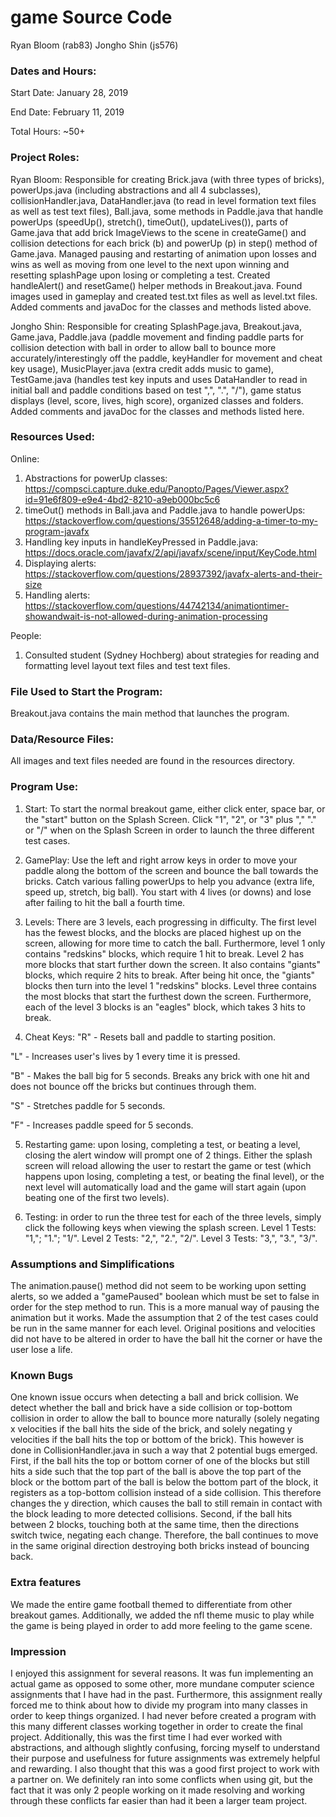 game Source Code
===
Ryan Bloom (rab83) Jongho Shin (js576)

### Dates and Hours:
Start Date: January 28, 2019

End Date: February 11, 2019

Total Hours: ~50+ 

### Project Roles:

Ryan Bloom: Responsible for creating Brick.java (with three types of bricks), powerUps.java (including abstractions and all 4 subclasses), collisionHandler.java, DataHandler.java (to read in level formation text files as well as test text files), Ball.java, some methods in Paddle.java that handle powerUps (speedUp(), stretch(), timeOut(), updateLives()), parts of Game.java that add brick ImageViews to the scene in createGame() and collision detections for each brick (b) and powerUp (p) in step() method of Game.java.  Managed pausing and restarting of animation upon losses and wins as well as moving from one level to the next upon winning and resetting splashPage upon losing or completing a test.  Created handleAlert() and resetGame() helper methods in Breakout.java.  Found images used in gameplay and created test.txt files as well as level.txt files. Added comments and javaDoc for the classes and methods listed above.

Jongho Shin: Responsible for creating SplashPage.java, Breakout.java, Game.java, Paddle.java (paddle movement and finding paddle parts for collision detection with ball in order to allow ball to bounce more accurately/interestingly off the paddle, keyHandler for movement and cheat key usage), MusicPlayer.java (extra credit adds music to game), TestGame.java (handles test key inputs and uses DataHandler to read in initial ball and paddle conditions based on test ",", ".", "/"), game status displays (level, score, lives, high score), organized classes and folders.  Added comments and javaDoc for the classes and methods listed here.

### Resources Used:  
Online: 
1) Abstractions for powerUp classes: https://compsci.capture.duke.edu/Panopto/Pages/Viewer.aspx?id=91e6f809-e9e4-4bd2-8210-a9eb000bc5c6
2) timeOut() methods in Ball.java and Paddle.java to handle powerUps: https://stackoverflow.com/questions/35512648/adding-a-timer-to-my-program-javafx
3) Handling key inputs in handleKeyPressed in Paddle.java: https://docs.oracle.com/javafx/2/api/javafx/scene/input/KeyCode.html
4) Displaying alerts: https://stackoverflow.com/questions/28937392/javafx-alerts-and-their-size
5) Handling alerts: https://stackoverflow.com/questions/44742134/animationtimer-showandwait-is-not-allowed-during-animation-processing

People:
1) Consulted student (Sydney Hochberg) about strategies for reading and formatting level layout text files and test text files.

### File Used to Start the Program:
Breakout.java contains the main method that launches the program.

### Data/Resource Files:
All images and text files needed are found in the resources directory.

### Program Use:
1) Start: 
To start the normal breakout game, either click enter, space bar, or the "start" button on the Splash Screen.  Click "1", "2", or "3" plus "," "." or "/" when on the Splash Screen in order to launch the three different test cases.  

2) GamePlay: 
Use the left and right arrow keys in order to move your paddle along the bottom of the screen and bounce the ball towards the bricks.  Catch various falling powerUps to help you advance (extra life, speed up, stretch, big ball).  You start with 4 lives (or downs) and lose after failing to hit the ball a fourth time.  

3) Levels:
There are 3 levels, each progressing in difficulty.  The first level has the fewest blocks, and the blocks are placed highest up on the screen, allowing for more time to catch the ball.  Furthermore, level 1 only contains "redskins" blocks, which require 1 hit to break.  Level 2 has more blocks that start further down the screen.  It also contains "giants" blocks, which require 2 hits to break.  After being hit once, the "giants" blocks then turn into the level 1 "redskins" blocks.  Level three contains the most blocks that start the furthest down the screen.  Furthermore, each of the level 3 blocks is an "eagles" block, which takes 3 hits to break.  

4) Cheat Keys: 
"R" - Resets ball and paddle to starting position.

"L" - Increases user's lives by 1 every time it is pressed.

"B" - Makes the ball big for 5 seconds.  Breaks any brick with one hit and does not bounce off the bricks but continues through them.

"S" - Stretches paddle for 5 seconds.

"F" - Increases paddle speed for 5 seconds.

5) Restarting game: upon losing, completing a test, or beating a level, closing the alert window will prompt one of 2 things.  Either the splash screen will reload allowing the user to restart the game or test (which happens upon losing, completing a test, or beating the final level), or the next level will automatically load and the game will start again (upon beating one of the first two levels).

6) Testing: in order to run the three test for each of the three levels, simply click the following keys when viewing the splash screen. Level 1 Tests: "1,"; "1."; "1/".  Level 2 Tests: "2,", "2.", "2/". Level 3 Tests: "3,", "3.", "3/".

### Assumptions and Simplifications
The animation.pause() method did not seem to be working upon setting alerts, so we added a "gamePaused" boolean which must be set to false in order for the step method to run.  This is a more manual way of pausing the animation but it works.  Made the assumption that 2 of the test cases could be run in the same manner for each level.  Original positions and velocities did not have to be altered in order to have the ball hit the corner or have the user lose a life.    

### Known Bugs
One known issue occurs when detecting a ball and brick collision.  We detect whether the ball and brick have a side collision or top-bottom collision in order to allow the ball to bounce more naturally (solely negating x velocities if the ball hits the side of the brick, and solely negating y velocities if the ball hits the top or bottom of the brick).  This however is done in CollisionHandler.java in such a way that 2 potential bugs emerged.  First, if the ball hits the top or bottom corner of one of the blocks but still hits a side such that the top part of the ball is above the top part of the block or the bottom part of the ball is below the bottom part of the block, it registers as a top-bottom collision instead of a side collision.  This therefore changes the y direction, which causes the ball to still remain in contact with the block leading to more detected collisions.  Second, if the ball hits between 2 blocks, touching both at the same time, then the directions switch twice, negating each change.  Therefore, the ball continues to move in the same original direction destroying both bricks instead of bouncing back.

### Extra features
We made the entire game football themed to differentiate from other breakout games.  Additionally, we added the nfl theme music to play while the game is being played in order to add more feeling to the game scene.   

### Impression
I enjoyed this assignment for several reasons.  It was fun implementing an actual game as opposed to some other, more mundane computer science assignments that I have had in the past.  Furthermore, this assignment really forced me to think about how to divide my program into many classes in order to keep things organized.  I had never before created a program with this many different classes working together in order to create the final project.  Additionally, this was the first time I had ever worked with abstractions, and although slightly confusing, forcing myself to understand their purpose and usefulness for future assignments was extremely helpful and rewarding.  I also thought that this was a good first project to work with a partner on.  We definitely ran into some conflicts when using git, but the fact that it was only 2 people working on it made resolving and working through these conflicts far easier than had it been a larger team project.    